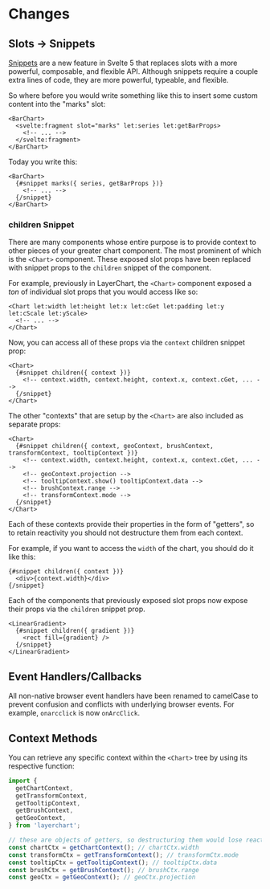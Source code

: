 # Changes

## Slots -> Snippets

[Snippets](https://svelte.dev/docs/svelte/snippet) are a new feature in Svelte 5 that replaces slots with a more powerful, composable, and flexible API. Although snippets require a couple extra lines of code, they are more powerful, typeable, and flexible.

So where before you would write something like this to insert some custom content into the "marks" slot:

```svelte
<BarChart>
  <svelte:fragment slot="marks" let:series let:getBarProps>
    <!-- ... -->
  </svelte:fragment>
</BarChart>
```

Today you write this:

```svelte
<BarChart>
  {#snippet marks({ series, getBarProps })}
    <!-- ... -->
  {/snippet}
</BarChart>
```

### children Snippet

There are many components whose entire purpose is to provide context to other pieces of your greater chart component. The most prominent of which is the `<Chart>` component. These exposed slot props have been replaced with snippet props to the `children` snippet of the component.

For example, previously in LayerChart, the `<Chart>` component exposed a _ton_ of individual slot props that you would access like so:

```svelte
<Chart let:width let:height let:x let:cGet let:padding let:y let:cScale let:yScale>
  <!-- ... -->
</Chart>
```

Now, you can access all of these props via the `context` children snippet prop:

```svelte
<Chart>
  {#snippet children({ context })}
    <!-- context.width, context.height, context.x, context.cGet, ... -->
  {/snippet}
</Chart>
```

The other "contexts" that are setup by the `<Chart>` are also included as separate props:

```svelte
<Chart>
  {#snippet children({ context, geoContext, brushContext, transformContext, tooltipContext })}
    <!-- context.width, context.height, context.x, context.cGet, ... -->
    <!-- geoContext.projection -->
    <!-- tooltipContext.show() tooltipContext.data -->
    <!-- brushContext.range -->
    <!-- transformContext.mode -->
  {/snippet}
</Chart>
```

Each of these contexts provide their properties in the form of "getters", so to retain reactivity you should not destructure them from each context.

For example, if you want to access the `width` of the chart, you should do it like this:

```svelte
{#snippet children({ context })}
  <div>{context.width}</div>
{/snippet}
```

Each of the components that previously exposed slot props now expose their props via the `children` snippet prop.

```svelte
<LinearGradient>
  {#snippet children({ gradient })}
    <rect fill={gradient} />
  {/snippet}
</LinearGradient>
```

## Event Handlers/Callbacks

All non-native browser event handlers have been renamed to camelCase to prevent confusion and conflicts with underlying browser events. For example, `onarcclick` is now `onArcClick`.

## Context Methods

You can retrieve any specific context within the `<Chart>` tree by using its respective function:

```ts
import {
  getChartContext,
  getTransformContext,
  getTooltipContext,
  getBrushContext,
  getGeoContext,
} from 'layerchart';

// these are objects of getters, so destructuring them would lose reactivity
const chartCtx = getChartContext(); // chartCtx.width
const transformCtx = getTransformContext(); // transformCtx.mode
const tooltipCtx = getTooltipContext(); // tooltipCtx.data
const brushCtx = getBrushContext(); // brushCtx.range
const geoCtx = getGeoContext(); // geoCtx.projection
```
